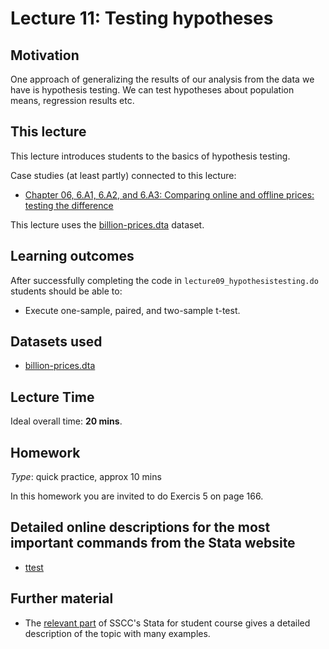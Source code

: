 # Lecture 11: Testing hypotheses

## Motivation

One approach of generalizing the results of our analysis from the data we have is hypothesis testing. We can test hypotheses about population means, regression results etc.


## This lecture

This lecture introduces students to the basics of hypothesis testing.

Case studies (at least partly) connected to this lecture:
  - [Chapter 06, 6.A1, 6.A2, and 6.A3: Comparing online and offline prices: testing the difference](https://gabors-data-analysis.com/casestudies/#ch06a-comparing-online-and-offline-prices-testing-the-difference)

This lecture uses the [billion-prices.dta](https://osf.io/wm6ge) dataset.

## Learning outcomes
After successfully completing the code in `lecture09_hypothesistesting.do` students should be able to:

  - Execute one-sample, paired, and two-sample t-test.

## Datasets used

* [billion-prices.dta](https://osf.io/wm6ge)

## Lecture Time

Ideal overall time: **20 mins**.

## Homework

*Type*: quick practice, approx 10 mins

In this homework you are invited to do Exercis 5 on page 166.

## Detailed online descriptions for the most important commands from the Stata website

  - [ttest](https://www.stata.com/manuals/rttest.pdf) 

## Further material

  - The [relevant part](https://www.ssc.wisc.edu/sscc/pubs/sfs/sfs-ttest.htm) of SSCC's Stata for student course gives a detailed description of the topic with many examples.